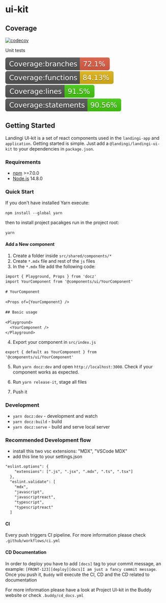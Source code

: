 # ui-kit

## Coverage

[![codecov](https://codecov.io/gh/landingi/ui-kit/branch/master/graph/badge.svg?token=CZteQ5htwH)](https://codecov.io/gh/landingi/ui-kit)

Unit tests

![img](coverage/badge-branches.svg) ![img](coverage/badge-functions.svg)
![img](coverage/badge-lines.svg) ![img](coverage/badge-statements.svg)

## Getting Started

Landingi UI-kit is a set of react components used in the `landingi-app` and
`application`. Getting started is simple. Just add a `@landingi/landingi-ui-kit`
to your dependencies in `package.json`.

### Requirements

- [npm](https://www.npmjs.com/get-npm) >=7.0.0
- [Node.js](https://nodejs.org/en/download/) 14.8.0

### Quick Start

If you don't have installed Yarn execute:

`npm install --global yarn`

then to install project pacakges run in the project root:

`yarn`

#### Add a New component

1. Create a folder inside `src/shared/components/*`
2. Create `*.mdx` file and rest of the `js` files
3. In the `*.mdx` file add the following code:

```
import { Playground, Props } from 'docz'
import YourComponent from '@components/ui/YourComponent'

# YourComponent

<Props of={YourComponent} />

## Basic usage

<Playground>
  <YourComponent />
</Playground>
```

4. Export your component in `src/index.js`

```
export { default as YourComponent } from '@components/ui/YourComponent'
```

5. Run `yarn docz:dev` and open `http://localhost:3000`. Check if your component works as expected.

6. Run `yarn release-it`, stage all files

7. Push it

### Development

- `yarn docz:dev` - development and watch
- `yarn docz:build` - build
- `yarn docz:serve` - build and serve local server

### Recommended Development flow

- install this two vsc extensions: "MDX", "VSCode MDX"
- add this line to your settings.json

```
"eslint.options": {
    "extensions": [".js", ".jsx", ".mdx", ".ts", ".tsx"]
  },
  "eslint.validate": [
    "mdx",
    "javascript",
    "javascriptreact",
    "typescript",
    "typescriptreact"
  ]
```

#### CI

Every push triggers CI pipeline. For more information please check `.github/workflows/ci.yml`

#### CD Documentation

In order to deploy you have to add `[docs]` tag to your commit message, an
example: `[FRONT-123][deploy][docs]I am just a fancy commit message`. Once you
push it, `Buddy` will execute the CI, CD and the CD related to documentation

For more information please have a look at Project UI-kit in the Buddy website
or check `.buddy/cd_docs.yml`
